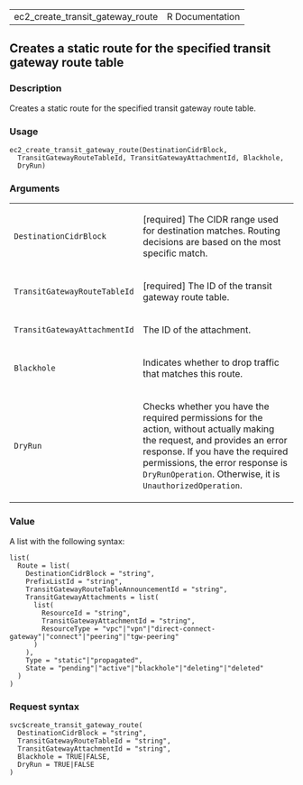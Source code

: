<table style="width: 100%;">
<tbody>
<tr class="odd">
<td>ec2_create_transit_gateway_route</td>
<td style="text-align: right;">R Documentation</td>
</tr>
</tbody>
</table>

## Creates a static route for the specified transit gateway route table

### Description

Creates a static route for the specified transit gateway route table.

### Usage

    ec2_create_transit_gateway_route(DestinationCidrBlock,
      TransitGatewayRouteTableId, TransitGatewayAttachmentId, Blackhole,
      DryRun)

### Arguments

<table>
<colgroup>
<col style="width: 35%" />
<col style="width: 65%" />
</colgroup>
<tbody>
<tr class="odd">
<td><code
id="ec2_create_transit_gateway_route_:_DestinationCidrBlock">DestinationCidrBlock</code></td>
<td><p>[required] The CIDR range used for destination matches. Routing
decisions are based on the most specific match.</p></td>
</tr>
<tr class="even">
<td><code
id="ec2_create_transit_gateway_route_:_TransitGatewayRouteTableId">TransitGatewayRouteTableId</code></td>
<td><p>[required] The ID of the transit gateway route table.</p></td>
</tr>
<tr class="odd">
<td><code
id="ec2_create_transit_gateway_route_:_TransitGatewayAttachmentId">TransitGatewayAttachmentId</code></td>
<td><p>The ID of the attachment.</p></td>
</tr>
<tr class="even">
<td><code
id="ec2_create_transit_gateway_route_:_Blackhole">Blackhole</code></td>
<td><p>Indicates whether to drop traffic that matches this
route.</p></td>
</tr>
<tr class="odd">
<td><code
id="ec2_create_transit_gateway_route_:_DryRun">DryRun</code></td>
<td><p>Checks whether you have the required permissions for the action,
without actually making the request, and provides an error response. If
you have the required permissions, the error response is
<code>DryRunOperation</code>. Otherwise, it is
<code>UnauthorizedOperation</code>.</p></td>
</tr>
</tbody>
</table>

### Value

A list with the following syntax:

    list(
      Route = list(
        DestinationCidrBlock = "string",
        PrefixListId = "string",
        TransitGatewayRouteTableAnnouncementId = "string",
        TransitGatewayAttachments = list(
          list(
            ResourceId = "string",
            TransitGatewayAttachmentId = "string",
            ResourceType = "vpc"|"vpn"|"direct-connect-gateway"|"connect"|"peering"|"tgw-peering"
          )
        ),
        Type = "static"|"propagated",
        State = "pending"|"active"|"blackhole"|"deleting"|"deleted"
      )
    )

### Request syntax

    svc$create_transit_gateway_route(
      DestinationCidrBlock = "string",
      TransitGatewayRouteTableId = "string",
      TransitGatewayAttachmentId = "string",
      Blackhole = TRUE|FALSE,
      DryRun = TRUE|FALSE
    )
